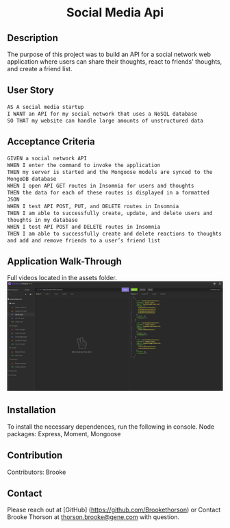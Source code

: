 <h1 align = "center">Social Media Api</h1>

## Description 
The purpose of this project was to build an API for a social network web application where users can share their thoughts, react to friends' thoughts, and create a friend list. 

## User Story 
    AS A social media startup
    I WANT an API for my social network that uses a NoSQL database
    SO THAT my website can handle large amounts of unstructured data

## Acceptance Criteria 
    GIVEN a social network API
    WHEN I enter the command to invoke the application
    THEN my server is started and the Mongoose models are synced to the MongoDB database
    WHEN I open API GET routes in Insomnia for users and thoughts
    THEN the data for each of these routes is displayed in a formatted JSON
    WHEN I test API POST, PUT, and DELETE routes in Insomnia
    THEN I am able to successfully create, update, and delete users and thoughts in my database
    WHEN I test API POST and DELETE routes in Insomnia
    THEN I am able to successfully create and delete reactions to thoughts and add and remove friends to a user’s friend list

## Application Walk-Through 

 Full videos located in the assets folder. 
 ![Walk-through preview](https://github.com/Brookethorson/social-network-api/blob/main/Assets/Screengrab.JPG)





## Installation 

To install the necessary dependences, run the following in console. 
Node packages: Express, Moment, Mongoose 

## Contribution 

Contributors: Brooke

## Contact 
Please reach out at [GitHub] (https://github.com/Brookethorson)
or 
Contact Brooke Thorson at thorson.brooke@gene.com with question. 